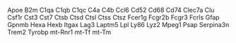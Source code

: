 Apoe
B2m
C1qa
C1qb
C1qc
C4a
C4b
Ccl6
Cd52
Cd68
Cd74
Clec7a
Clu
Csf1r
Cst3
Cst7
Ctsb
Ctsd
Ctsl
Ctss
Ctsz
Fcer1g
Fcgr2b
Fcgr3
Fcrls
Gfap
Gpnmb
Hexa
Hexb
Itgax
Lag3
Laptm5
Lpl
Ly86
Lyz2
Mpeg1
Psap
Serpina3n
Trem2
Tyrobp
mt-Rnr1
mt-Tf
mt-Tm
